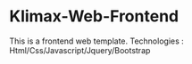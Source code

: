# Klimax-Web-Frontend
This is a frontend web template.
Technologies : Html/Css/Javascript/Jquery/Bootstrap
